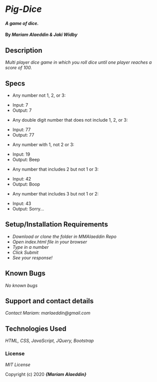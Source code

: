 # _Pig-Dice_

#### _A game of dice._

#### By _**Mariam Alaeddin & Jaki Widby**_

## Description

_Multi player dice game in which you roll dice until one player reaches a score of 100._

## Specs

* Any number not 1, 2, or 3:
- Input: 7
- Output: 7

* Any double  digit number that does not include 1, 2, or 3:
- Input: 77
- Output: 77

* Any number with 1, not 2 or 3:
- Input: 19
- Output: Beep

* Any number that includes 2 but not 1 or 3:
- Input: 42
- Output: Boop

* Any number that includes 3 but not 1 or 2:
- Input: 43
- Output: Sorry...



## Setup/Installation Requirements

* _Download or clone the folder in MMAlaeddin Repo_
* _Open index.html file in your browser_
* _Type in a number_
* _Click Submit_
* _See your response!_


## Known Bugs

_No known bugs_

## Support and contact details

_Contact Mariam: marlaeddin@gmail.com_

## Technologies Used

_HTML, CSS, JavaScript, JQuery, Bootstrap_

### License

*MIT License*

Copyright (c) 2020 **_{Mariam Alaeddin}_**